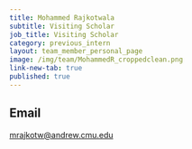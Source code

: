 ```yaml
---
title: Mohammed Rajkotwala
subtitle: Visiting Scholar
job_title: Visiting Scholar
category: previous_intern
layout: team_member_personal_page
image: /img/team/MohammedR_croppedclean.png
link-new-tab: true
published: true
---
```


## Email ## 
[mrajkotw@andrew.cmu.edu](mailto:mrajkotw@andrew.cmu.edu)
<!-- 
## Website ## 
[https://wscott02.wixsite.com/wscott02](https://wscott02.wixsite.com/wscott02)

## Office ##
A432 Newell-Simon Hall

## Advised by ##
Melisa Orta Martinez -->